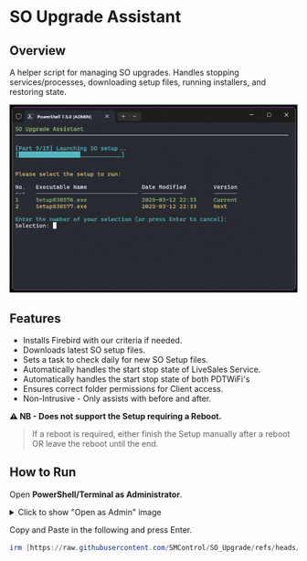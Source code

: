 # SO Upgrade Assistant

## Overview
A helper script for managing SO upgrades.
Handles stopping services/processes, downloading setup files, running installers, and restoring state.

![SO Upgrade Screenshot](https://raw.githubusercontent.com/SMControl/SO_Upgrade/main/SO_Upgrade_Screenshot3.png)

## Features
- Installs Firebird with our criteria if needed.
- Downloads latest SO setup files.
- Sets a task to check daily for new SO Setup files.
- Automatically handles the start stop state of LiveSales Service.
- Automatically handles the start stop state of both PDTWiFi's
- Ensures correct folder permissions for Client access.
- Non-Intrusive - Only assists with before and after.

**⚠️ NB - Does not support the Setup requiring a Reboot.**
> If a reboot is required, either finish the Setup manually after a reboot OR leave the reboot until the end.

## How to Run
Open **PowerShell/Terminal as Administrator**.

<details>
  <summary>Click to show "Open as Admin" image</summary>
  <img src="https://raw.githubusercontent.com/SMControl/SO_Upgrade/main/Open-as-admin2.png" alt="Open as Admin">
</details>

Copy and Paste in the following and press Enter.
  ```powershell
  irm [https://raw.githubusercontent.com/SMControl/SO_Upgrade/refs/heads/main/main/soua.ps1](https://raw.githubusercontent.com/SMControl/SO_Upgrade/refs/heads/main/main/soua.ps1) | iex
